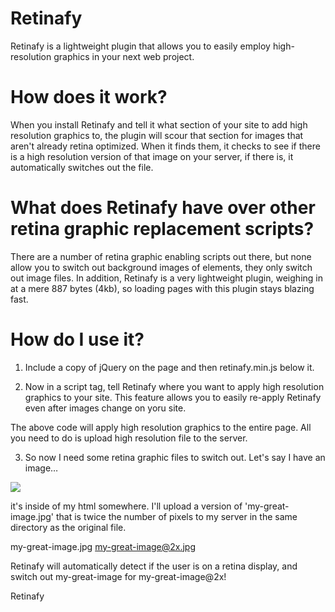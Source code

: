 Retinafy
=========

Retinafy is a lightweight plugin that allows you to easily employ high-resolution graphics in your next web project.


How does it work?
==================

When you install Retinafy and tell it what section of your site to add high resolution graphics to, the plugin will
scour that section for images that aren't already retina optimized. When it finds them, it checks to see if there is
a high resolution version of that image on your server, if there is, it automatically switches out the file.


What does Retinafy have over other retina graphic replacement scripts?
======================================================================

There are a number of retina graphic enabling scripts out there, but none allow you to switch out background images
of elements, they only switch out image files. In addition, Retinafy is a very lightweight plugin, weighing in at a
mere 887 bytes (4kb), so loading pages with this plugin stays blazing fast.

How do I use it?
================

1. Include a copy of jQuery on the page and then retinafy.min.js below it.

  <script src="https://ajax.googleapis.com/ajax/libs/jquery/1/jquery.min.js"></script>
  <script src="https://ajax.googleapis.com/ajax/libs/jquery/1/jquery.min.js"></script>

2. Now in a script tag, tell Retinafy where you want to apply high resolution graphics to your site. This feature allows you to easily re-apply Retinafy even after images change on yoru site.

<script>
	$('html').retinafy();
</script>

The above code will apply high resolution graphics to the entire page. All you need to do is upload high resolution file to the server.

3. So now I need some retina graphic files to switch out. Let's say I have an image…

<img src="my-great-image.jpg" />

it's inside of my html somewhere. I'll upload a version of 'my-great-image.jpg' that is twice the number of pixels to my server in the same directory as the original file.

my-great-image.jpg
my-great-image@2x.jpg

Retinafy will automatically detect if the user is on a retina display, and switch out my-great-image for my-great-image@2x!

Retinafy